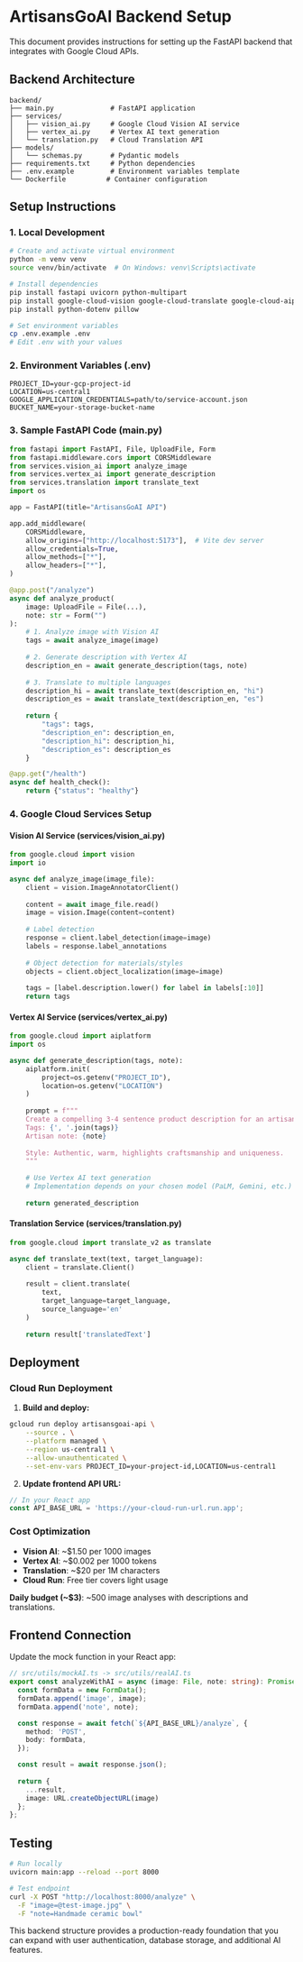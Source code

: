 # ArtisansGoAI Backend Setup

This document provides instructions for setting up the FastAPI backend that integrates with Google Cloud APIs.

## Backend Architecture

```
backend/
├── main.py              # FastAPI application
├── services/
│   ├── vision_ai.py     # Google Cloud Vision AI service
│   ├── vertex_ai.py     # Vertex AI text generation
│   └── translation.py   # Cloud Translation API
├── models/
│   └── schemas.py       # Pydantic models
├── requirements.txt     # Python dependencies
├── .env.example         # Environment variables template
└── Dockerfile          # Container configuration
```

## Setup Instructions

### 1. Local Development

```bash
# Create and activate virtual environment
python -m venv venv
source venv/bin/activate  # On Windows: venv\Scripts\activate

# Install dependencies
pip install fastapi uvicorn python-multipart
pip install google-cloud-vision google-cloud-translate google-cloud-aiplatform
pip install python-dotenv pillow

# Set environment variables
cp .env.example .env
# Edit .env with your values
```

### 2. Environment Variables (.env)

```env
PROJECT_ID=your-gcp-project-id
LOCATION=us-central1
GOOGLE_APPLICATION_CREDENTIALS=path/to/service-account.json
BUCKET_NAME=your-storage-bucket-name
```

### 3. Sample FastAPI Code (main.py)

```python
from fastapi import FastAPI, File, UploadFile, Form
from fastapi.middleware.cors import CORSMiddleware
from services.vision_ai import analyze_image
from services.vertex_ai import generate_description
from services.translation import translate_text
import os

app = FastAPI(title="ArtisansGoAI API")

app.add_middleware(
    CORSMiddleware,
    allow_origins=["http://localhost:5173"],  # Vite dev server
    allow_credentials=True,
    allow_methods=["*"],
    allow_headers=["*"],
)

@app.post("/analyze")
async def analyze_product(
    image: UploadFile = File(...),
    note: str = Form("")
):
    # 1. Analyze image with Vision AI
    tags = await analyze_image(image)
    
    # 2. Generate description with Vertex AI
    description_en = await generate_description(tags, note)
    
    # 3. Translate to multiple languages
    description_hi = await translate_text(description_en, "hi")
    description_es = await translate_text(description_en, "es")
    
    return {
        "tags": tags,
        "description_en": description_en,
        "description_hi": description_hi,
        "description_es": description_es
    }

@app.get("/health")
async def health_check():
    return {"status": "healthy"}
```

### 4. Google Cloud Services Setup

#### Vision AI Service (services/vision_ai.py)
```python
from google.cloud import vision
import io

async def analyze_image(image_file):
    client = vision.ImageAnnotatorClient()
    
    content = await image_file.read()
    image = vision.Image(content=content)
    
    # Label detection
    response = client.label_detection(image=image)
    labels = response.label_annotations
    
    # Object detection for materials/styles
    objects = client.object_localization(image=image)
    
    tags = [label.description.lower() for label in labels[:10]]
    return tags
```

#### Vertex AI Service (services/vertex_ai.py)
```python
from google.cloud import aiplatform
import os

async def generate_description(tags, note):
    aiplatform.init(
        project=os.getenv("PROJECT_ID"),
        location=os.getenv("LOCATION")
    )
    
    prompt = f"""
    Create a compelling 3-4 sentence product description for an artisan product.
    Tags: {', '.join(tags)}
    Artisan note: {note}
    
    Style: Authentic, warm, highlights craftsmanship and uniqueness.
    """
    
    # Use Vertex AI text generation
    # Implementation depends on your chosen model (PaLM, Gemini, etc.)
    
    return generated_description
```

#### Translation Service (services/translation.py)
```python
from google.cloud import translate_v2 as translate

async def translate_text(text, target_language):
    client = translate.Client()
    
    result = client.translate(
        text,
        target_language=target_language,
        source_language='en'
    )
    
    return result['translatedText']
```

## Deployment

### Cloud Run Deployment

1. **Build and deploy:**
```bash
gcloud run deploy artisansgoai-api \
    --source . \
    --platform managed \
    --region us-central1 \
    --allow-unauthenticated \
    --set-env-vars PROJECT_ID=your-project-id,LOCATION=us-central1
```

2. **Update frontend API URL:**
```typescript
// In your React app
const API_BASE_URL = 'https://your-cloud-run-url.run.app';
```

### Cost Optimization

- **Vision AI**: ~$1.50 per 1000 images
- **Vertex AI**: ~$0.002 per 1000 tokens
- **Translation**: ~$20 per 1M characters
- **Cloud Run**: Free tier covers light usage

**Daily budget (~$3)**: ~500 image analyses with descriptions and translations.

## Frontend Connection

Update the mock function in your React app:

```typescript
// src/utils/mockAI.ts -> src/utils/realAI.ts
export const analyzeWithAI = async (image: File, note: string): Promise<AIAnalysisResult> => {
  const formData = new FormData();
  formData.append('image', image);
  formData.append('note', note);

  const response = await fetch(`${API_BASE_URL}/analyze`, {
    method: 'POST',
    body: formData,
  });

  const result = await response.json();
  
  return {
    ...result,
    image: URL.createObjectURL(image)
  };
};
```

## Testing

```bash
# Run locally
uvicorn main:app --reload --port 8000

# Test endpoint
curl -X POST "http://localhost:8000/analyze" \
  -F "image=@test-image.jpg" \
  -F "note=Handmade ceramic bowl"
```

This backend structure provides a production-ready foundation that you can expand with user authentication, database storage, and additional AI features.
